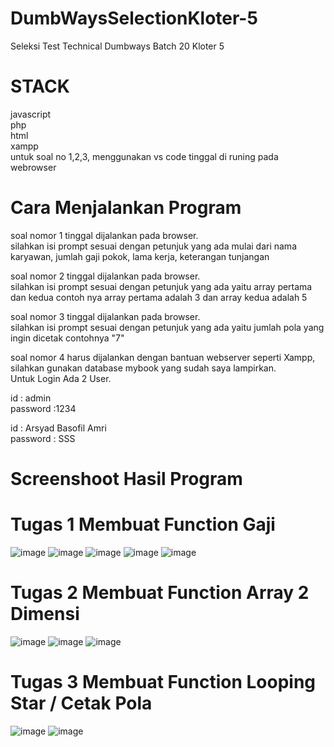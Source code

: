 # DumbWaysSelectionKloter-5
Seleksi Test Technical Dumbways Batch 20 Kloter 5

# STACK

javascript <br/>
php<br/>
html<br/>
xampp<br/>
untuk soal no 1,2,3, menggunakan vs code tinggal di runing pada webrowser<br/>


# Cara Menjalankan Program

soal nomor 1 tinggal dijalankan pada browser.<br/>
silahkan isi prompt sesuai dengan petunjuk yang ada mulai dari nama karyawan, jumlah gaji pokok, lama kerja, keterangan tunjangan <br/>

soal nomor 2 tinggal dijalankan pada browser.<br/>
silahkan isi prompt sesuai dengan petunjuk yang ada yaitu array pertama dan kedua contoh nya array pertama adalah 3 dan array kedua adalah 5 <br/>

soal nomor 3 tinggal dijalankan pada browser.<br/>
silahkan isi prompt sesuai dengan petunjuk yang ada yaitu jumlah pola yang ingin dicetak contohnya "7" <br/>

soal nomor 4 harus dijalankan dengan bantuan webserver seperti Xampp, silahkan gunakan database mybook yang sudah saya lampirkan.<br/>
Untuk Login Ada 2 User.<br/>

id : admin<br/>
password :1234<br/>

id : Arsyad Basofil Amri<br/>
password : SSS<br/>


# Screenshoot Hasil Program

# Tugas 1 Membuat Function Gaji
![image](https://user-images.githubusercontent.com/33723389/103155620-0952eb00-47d4-11eb-9ed4-6a33155885ea.png)
![image](https://user-images.githubusercontent.com/33723389/103155630-21c30580-47d4-11eb-9ce8-cb109ba32bb4.png)
![image](https://user-images.githubusercontent.com/33723389/103155643-3d2e1080-47d4-11eb-84c4-2cdc76e6e937.png)
![image](https://user-images.githubusercontent.com/33723389/103155656-53d46780-47d4-11eb-97e8-750ed4a59295.png)
![image](https://user-images.githubusercontent.com/33723389/103155658-5a62df00-47d4-11eb-8903-27be94074b96.png)

# Tugas 2 Membuat Function Array 2 Dimensi
![image](https://user-images.githubusercontent.com/33723389/103155761-3522a080-47d5-11eb-881f-8cad51b6ac2a.png)
![image](https://user-images.githubusercontent.com/33723389/103155768-423f8f80-47d5-11eb-9c26-669a13ac019d.png)
![image](https://user-images.githubusercontent.com/33723389/103155781-52f00580-47d5-11eb-9a6c-82daec544c1a.png)

# Tugas 3 Membuat Function Looping Star / Cetak Pola
![image](https://user-images.githubusercontent.com/33723389/103155820-934f8380-47d5-11eb-92ae-46b914f524d5.png)
![image](https://user-images.githubusercontent.com/33723389/103155823-977ba100-47d5-11eb-8df0-efe53a1c9898.png)

